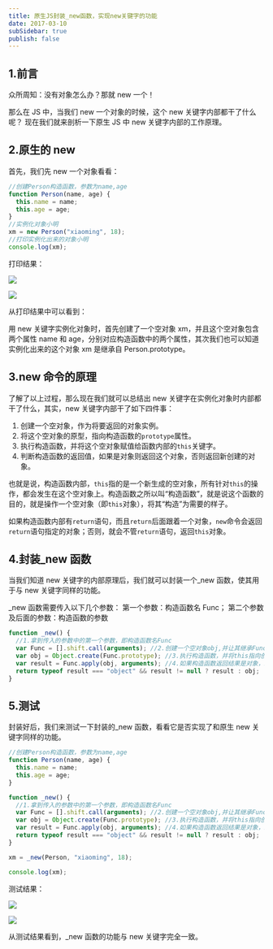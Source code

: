 ```yaml
---
title: 原生JS封装_new函数，实现new关键字的功能
date: 2017-03-10
subSidebar: true
publish: false
---
```


## 1.前言

众所周知：没有对象怎么办？那就 new 一个！

那么在 JS 中，当我们 new 一个对象的时候，这个 new 关键字内部都干了什么呢？
现在我们就来剖析一下原生 JS 中 new 关键字内部的工作原理。

## 2.原生的 new

首先，我们先 new 一个对象看看：

```javascript
//创建Person构造函数，参数为name,age
function Person(name, age) {
  this.name = name;
  this.age = age;
}
//实例化对象小明
xm = new Person("xiaoming", 18);
//打印实例化出来的对象小明
console.log(xm);
```

打印结果：

![](~@/javascript/01/01.png)

![](~@/javascript/01/02.png)

从打印结果中可以看到：

用 new 关键字实例化对象时，首先创建了一个空对象 xm，并且这个空对象包含两个属性 name 和 age，分别对应构造函数中的两个属性，其次我们也可以知道实例化出来的这个对象 xm 是继承自 Person.prototype。

## 3.new 命令的原理

了解了以上过程，那么现在我们就可以总结出 new 关键字在实例化对象时内部都干了什么，其实，new 关键字内部干了如下四件事：

1. 创建一个空对象，作为将要返回的对象实例。
2. 将这个空对象的原型，指向构造函数的`prototype`属性。
3. 执行构造函数，并将这个空对象赋值给函数内部的`this`关键字。
4. 判断构造函数的返回值，如果是对象则返回这个对象，否则返回新创建的对象。

也就是说，构造函数内部，`this`指的是一个新生成的空对象，所有针对`this`的操作，都会发生在这个空对象上。构造函数之所以叫“构造函数”，就是说这个函数的目的，就是操作一个空对象（即`this`对象），将其“构造”为需要的样子。

如果构造函数内部有`return`语句，而且`return`后面跟着一个对象，`new`命令会返回`return`语句指定的对象；否则，就会不管`return`语句，返回`this`对象。

## 4.封装\_new 函数

当我们知道 new 关键字的内部原理后，我们就可以封装一个\_new 函数，使其用于与 new 关键字同样的功能。

\_new 函数需要传入以下几个参数：
第一个参数：构造函数名 Func；
第二个参数及后面的参数：构造函数的参数

```javascript
function _new() {
  //1.拿到传入的参数中的第一个参数，即构造函数名Func
  var Func = [].shift.call(arguments); //2.创建一个空对象obj,并让其继承Func.prototype
  var obj = Object.create(Func.prototype); //3.执行构造函数，并将this指向创建的空对象obj
  var result = Func.apply(obj, arguments); //4.如果构造函数返回结果是对象，就直接返回，否则返回创建的对象obj
  return typeof result === "object" && result != null ? result : obj;
}
```

## 5.测试

封装好后，我们来测试一下封装的\_new 函数，看看它是否实现了和原生 new 关键字同样的功能。

```javascript
//创建Person构造函数，参数为name,age
function Person(name, age) {
  this.name = name;
  this.age = age;
}

function _new() {
  //1.拿到传入的参数中的第一个参数，即构造函数名Func
  var Func = [].shift.call(arguments); //2.创建一个空对象obj,并让其继承Func.prototype
  var obj = Object.create(Func.prototype); //3.执行构造函数，并将this指向创建的空对象obj
  var result = Func.apply(obj, arguments); //4.如果构造函数返回结果是对象，就直接返回，否则返回创建的对象obj
  return typeof result === "object" && result != null ? result : obj;
}

xm = _new(Person, "xiaoming", 18);

console.log(xm);
```

测试结果：

![](~@/javascript/01/03.png)

![](~@/javascript/01/04.png)

从测试结果看到，\_new 函数的功能与 new 关键字完全一致。
